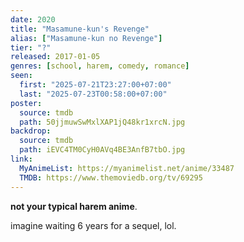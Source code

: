 ```yaml
---
date: 2020
title: "Masamune-kun's Revenge"
alias: ["Masamune-kun no Revenge"]
tier: "?"
released: 2017-01-05
genres: [school, harem, comedy, romance]
seen:
  first: "2025-07-21T23:27:00+07:00"
  last: "2025-07-23T00:58:00+07:00"
poster:
  source: tmdb
  path: 50jjmuwSwMxlXAP1jQ48kr1xrcN.jpg
backdrop:
  source: tmdb
  path: iEVC4TM0CyH0AVq4BE3AnfB7tbO.jpg
link:
  MyAnimeList: https://myanimelist.net/anime/33487
  TMDB: https://www.themoviedb.org/tv/69295
---
```


**not your typical harem anime**.

imagine waiting 6 years for a sequel, lol.
